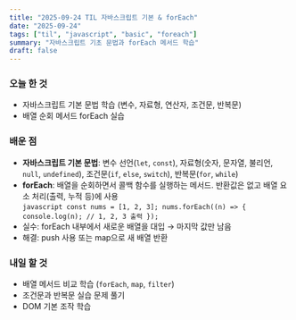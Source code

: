 ```yaml
---
title: "2025-09-24 TIL 자바스크립트 기본 & forEach"
date: "2025-09-24"
tags: ["til", "javascript", "basic", "foreach"]
summary: "자바스크립트 기초 문법과 forEach 메서드 학습"
draft: false
---
```


### 오늘 한 것
- 자바스크립트 기본 문법 학습 (변수, 자료형, 연산자, 조건문, 반복문)
- 배열 순회 메서드 forEach 실습

### 배운 점
- **자바스크립트 기본 문법**: 변수 선언(`let`, `const`), 자료형(숫자, 문자열, 불리언, `null`, `undefined`), 조건문(`if`, `else`, `switch`), 반복문(`for`, `while`)  
- **forEach**: 배열을 순회하면서 콜백 함수를 실행하는 메서드. 반환값은 없고 배열 요소 처리(출력, 누적 등)에 사용  
```javascript const nums = [1, 2, 3]; nums.forEach((n) => { console.log(n); // 1, 2, 3 출력 }); ```
- 실수: forEach 내부에서 새로운 배열을 대입 → 마지막 값만 남음  
- 해결: push 사용 또는 map으로 새 배열 반환  

### 내일 할 것
- 배열 메서드 비교 학습 (`forEach`, `map`, `filter`)
- 조건문과 반복문 실습 문제 풀기
- DOM 기본 조작 학습
